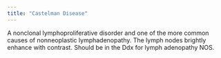 ```yaml
---
title: "Castelman Disease"
---
```

A nonclonal lymphoproliferative disorder and one of the more common causes of nonneoplastic lymphadenopathy. The lymph nodes brightly enhance with contrast. Should be in the Ddx for lymph adenopathy NOS.

